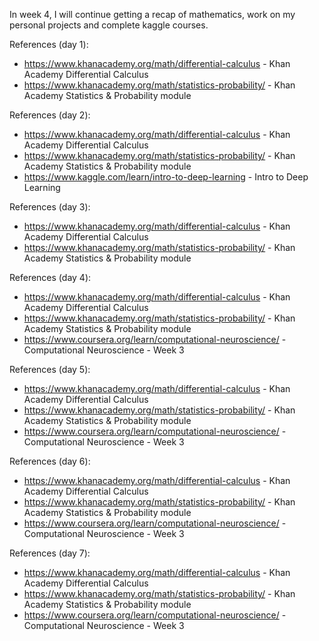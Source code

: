 In week 4, I will continue getting a recap of mathematics, work on my personal projects and complete kaggle courses.

References (day 1):

- https://www.khanacademy.org/math/differential-calculus - Khan Academy Differential Calculus
- https://www.khanacademy.org/math/statistics-probability/ - Khan Academy Statistics & Probability module

References (day 2):

- https://www.khanacademy.org/math/differential-calculus - Khan Academy Differential Calculus
- https://www.khanacademy.org/math/statistics-probability/ - Khan Academy Statistics & Probability module
- https://www.kaggle.com/learn/intro-to-deep-learning - Intro to Deep Learning

References (day 3):

- https://www.khanacademy.org/math/differential-calculus - Khan Academy Differential Calculus
- https://www.khanacademy.org/math/statistics-probability/ - Khan Academy Statistics & Probability module

References (day 4):

- https://www.khanacademy.org/math/differential-calculus - Khan Academy Differential Calculus
- https://www.khanacademy.org/math/statistics-probability/ - Khan Academy Statistics & Probability module
- https://www.coursera.org/learn/computational-neuroscience/ - Computational Neuroscience - Week 3

References (day 5):

- https://www.khanacademy.org/math/differential-calculus - Khan Academy Differential Calculus
- https://www.khanacademy.org/math/statistics-probability/ - Khan Academy Statistics & Probability module
- https://www.coursera.org/learn/computational-neuroscience/ - Computational Neuroscience - Week 3

References (day 6):

- https://www.khanacademy.org/math/differential-calculus - Khan Academy Differential Calculus
- https://www.khanacademy.org/math/statistics-probability/ - Khan Academy Statistics & Probability module
- https://www.coursera.org/learn/computational-neuroscience/ - Computational Neuroscience - Week 3

References (day 7):

- https://www.khanacademy.org/math/differential-calculus - Khan Academy Differential Calculus
- https://www.khanacademy.org/math/statistics-probability/ - Khan Academy Statistics & Probability module
- https://www.coursera.org/learn/computational-neuroscience/ - Computational Neuroscience - Week 3